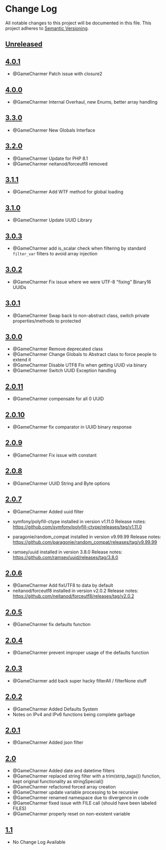 
# Change Log
All notable changes to this project will be documented in this file.
This project adheres to [Semantic Versioning](http://semver.org/).

## [Unreleased](https://github.com/KongHack/Globals)



## [4.0.1](https://github.com/KongHack/Globals/releases/tag/4.0.1)
- @GameCharmer Patch issue with closure2



## [4.0.0](https://github.com/KongHack/Globals/releases/tag/4.0.0)
- @GameCharmer Internal Overhaul, new Enums, better array handling



## [3.3.0](https://github.com/KongHack/Globals/releases/tag/3.3.0)
- @GameCharmer New Globals Interface



## [3.2.0](https://github.com/KongHack/Globals/releases/tag/3.2.0)
- @GameCharmer Update for PHP 8.1
- @GameCharmer neitanod/forceutf8 removed


## [3.1.1](https://github.com/KongHack/Globals/releases/tag/3.1.1)
- @GameCharmer Add WTF method for global loading



## [3.1.0](https://github.com/KongHack/Globals/releases/tag/3.1.0)
- @GameCharmer Update UUID Library



## [3.0.3](https://github.com/KongHack/Globals/releases/tag/3.0.3)
- @GameCharmer add is_scalar check when filtering by standard `filter_var` filters to avoid array injection



## [3.0.2](https://github.com/KongHack/Globals/releases/tag/3.0.2)
- @GameCharmer Fix issue where we were UTF-8 "fixing" Binary16 UUIDs



## [3.0.1](https://github.com/KongHack/Globals/releases/tag/3.0.1)
- @GameCharmer Swap back to non-abstract class, switch private properties/methods to protected



## [3.0.0](https://github.com/KongHack/Globals/releases/tag/3.0.0)
- @GameCharmer Remove deprecated class
- @GameCharmer Change Globals to Abstract class to force people to extend it
- @GameCharmer Disable UTF8 Fix when getting UUID via binary
- @GameCharmer Switch UUID Exception handling



## [2.0.11](https://github.com/KongHack/Globals/releases/tag/2.0.11)
- @GameCharmer compensate for all 0 UUID



## [2.0.10](https://github.com/KongHack/Globals/releases/tag/2.0.10)
- @GameCharmer fix comparator in UUID binary response



## [2.0.9](https://github.com/KongHack/Globals/releases/tag/2.0.9)
- @GameCharmer Fix issue with constant



## [2.0.8](https://github.com/KongHack/Globals/releases/tag/2.0.8)
- @GameCharmer UUID String and Byte options



## [2.0.7](https://github.com/KongHack/Globals/releases/tag/2.0.7)
- @GameCharmer Added uuid filter

- symfony/polyfill-ctype installed in version v1.11.0
  Release notes: https://github.com/symfony/polyfill-ctype/releases/tag/v1.11.0

- paragonie/random_compat installed in version v9.99.99
  Release notes: https://github.com/paragonie/random_compat/releases/tag/v9.99.99

- ramsey/uuid installed in version 3.8.0
  Release notes: https://github.com/ramsey/uuid/releases/tag/3.8.0



## [2.0.6](https://github.com/KongHack/Globals/releases/tag/2.0.6)
- @GameCharmer Add fixUTF8 to data by default
- neitanod/forceutf8 installed in version v2.0.2
  Release notes: https://github.com/neitanod/forceutf8/releases/tag/v2.0.2



## [2.0.5](https://github.com/KongHack/Globals/releases/tag/2.0.5)
- @GameCharmer fix defaults function



## [2.0.4](https://github.com/KongHack/Globals/releases/tag/2.0.4)
- @GameCharmer prevent improper usage of the defaults function



## [2.0.3](https://github.com/KongHack/Globals/releases/tag/2.0.3)
- @GameCharmer add back super hacky filterAll / filterNone stuff



## [2.0.2](https://github.com/KongHack/Globals/releases/tag/2.0.2)
- @GameCharmer Added Defaults System
- Notes on IPv4 and IPv6 functions being complete garbage
 


## [2.0.1](https://github.com/KongHack/Globals/releases/tag/2.0.1)
- @GameCharmer Added json filter
 


## [2.0](https://github.com/KongHack/Globals/releases/tag/2.0)
- @GameCharmer Added date and datetime filters
- @GameCharmer replaced string filter with a trim(strip_tags()) function, kept original functionality as stringSpecial()
- @GameCharmer refactored forced array creation
- @GameCharmer update variable processing to be recursive
- @GameCharmer renamed namespace due to divergence in code
- @GameCharmer fixed issue with FILE call (should have been labeled FILES)
- @GameCharmer properly reset on non-existent variable



## [1.1](https://github.com/KongHack/Globals/releases/tag/1.1)
- No Change Log Available 


